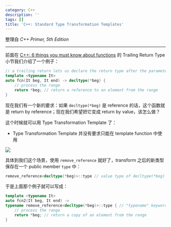 ```yaml
---
category: C++
description: ''
tags: []
title: 'C++: Standard Type Transformation Templates'
---
```


整理自 _C++ Primer, 5th Edition_

-----

前面在 [C++: 6 things you must know about functions](/c++/2015/05/03/cpp-things-you-must-know-about-functions#thing4) 的 Trailing Return Type 小节我们介绍了一个例子：

```cpp
// a trailing return lets us declare the return type after the parameter list is seen
template <typename It>
auto fcn(It beg, It end) -> decltype(*beg) {
	// process the range
	return *beg; // return a reference to an element from the range
}
```

现在我们有一个新的要求：如果 `decltype(*beg)` 是 reference 的话，这个函数就是 return by reference；现在我们希望把它变成 return by value，该怎么做？

这个时候就可以用 Type Transformation Template 了：

- Type Transformation Template 并没有要求只能在 template function 中使用

![](https://farm2.staticflickr.com/1611/23838059871_57765689bd_o_d.png)

具体到我们这个场景，使用 `remove_reference` 就好了，transform 之后的新类型保存在一个 public member `type` 中：

```cpp
remove_reference<decltype(*beg)>::type // value type of decltype(*beg)
```

于是上面那个例子就可以写成：

```cpp
template <typename It>
auto fcn2(It beg, It end) ->
typename remove_reference<decltype(*beg)>::type { // "typename" keyword is necessary here
	// process the range
	return *beg; // return a copy of an element from the range
}
```